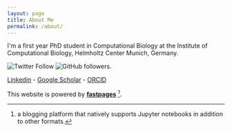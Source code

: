 ```yaml
---
layout: page
title: About Me
permalink: /about/
---
```


I'm a first year PhD student in Computational Biology at the Institute of Computational Biology, Helmholtz Center Munich, Germany.

![Twitter Follow](https://img.shields.io/twitter/follow/g_palla1?style=social)
![GitHub followers](https://img.shields.io/github/followers/giovp?style=social). 

[Linkedin](www.linkedin.com/in/giovanni-palla-25541578) - 
[Google Scholar](https://scholar.google.com/citations?user=20uwxzkAAAAJ&hl=en) - 
[ORCID](http://orcid.org/0000-0002-8004-4462)


This website is powered by **[fastpages](https://github.com/fastai/fastpages)** [^1].
[^1]:a blogging platform that natively supports Jupyter notebooks in addition to other formats.
